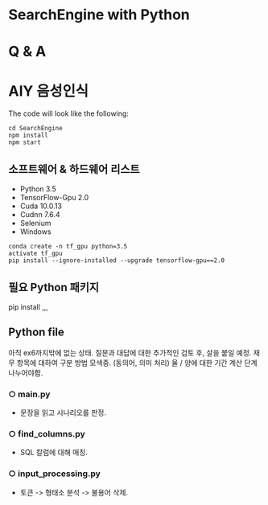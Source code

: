 # SearchEngine with Python
# Q & A
# AIY 음성인식 


The code will look like the following:
```
cd SearchEngine
npm install
npm start
```


## 소프트웨어 & 하드웨어 리스트

* Python 3.5
* TensorFlow-Gpu 2.0
* Cuda 10.0.13
* Cudnn 7.6.4 
* Selenium
* Windows

```buildoutcfg
conda create -n tf_gpu python=3.5
activate tf_gpu
pip install --ignore-installed --upgrade tensorflow-gpu==2.0
```
              
## 필요 Python 패키지

pip install ,,,

## Python file

아직 ex6까지밖에 없는 상태.
질문과 대답에 대한 추가적인 검토 후, 살을 붙일 예정.
재무 항목에 대하여 구분 방법 모색중. (동의어, 의미 처리)
율 / 양에 대한 기간 계산 단계 나누어야함.

### ○ main.py

* 문장을 읽고 시나리오를 판정.

### ○ find_columns.py

* SQL 칼럼에 대해 매칭.

### ○ input_processing.py

* 토큰 -> 형태소 분석 -> 불용어 삭제.
